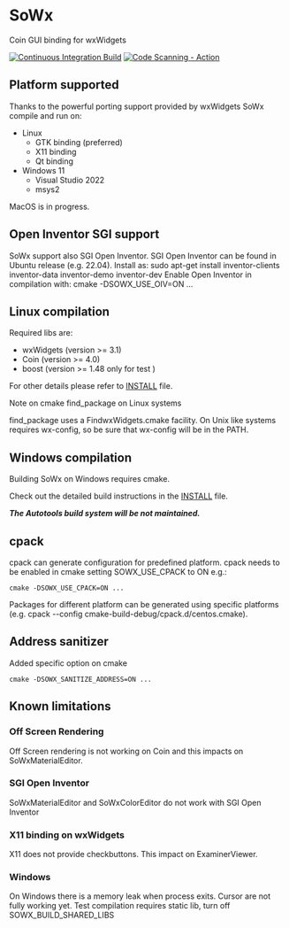 # SoWx
Coin GUI binding for wxWidgets

[![Continuous Integration Build](https://github.com/coin3d/sowx/actions/workflows/continuous-integration-workflow.yml/badge.svg)](https://github.com/coin3d/sowx/actions/workflows/continuous-integration-workflow.yml)
[![Code Scanning - Action](https://github.com/coin3d/sowx/actions/workflows/codeql-analysis.yml/badge.svg)](https://github.com/coin3d/sowx/actions/workflows/codeql-analysis.yml)

## Platform supported

Thanks to the powerful porting support provided by wxWidgets SoWx compile and run on:

- Linux
  - GTK binding (preferred)
  - X11 binding
  - Qt binding
- Windows 11
	- Visual Studio 2022
 	- msys2 

MacOS is in progress.

## Open Inventor SGI support

SoWx support also SGI Open Inventor.
SGI Open Inventor can be found in Ubuntu release (e.g. 22.04).
Install as:
	sudo apt-get install inventor-clients inventor-data inventor-demo inventor-dev
Enable Open Inventor in compilation with:
    cmake -DSOWX_USE_OIV=ON ...

## Linux compilation

Required libs are:

- wxWidgets (version >= 3.1)
- Coin (version >= 4.0)
- boost (version >= 1.48 only for test )

For other details please refer to [INSTALL](./INSTALL) file.


Note on cmake find_package on Linux systems

find_package uses a FindwxWidgets.cmake facility.
On Unix like systems requires wx-config, so be sure that wx-config will be in the PATH.


## Windows compilation

Building SoWx on Windows requires cmake.

Check out the detailed build instructions in the [INSTALL](./INSTALL) file.

***The Autotools build system will be not maintained.***

## cpack 

cpack can generate configuration for predefined platform.
cpack needs to be enabled in cmake setting SOWX_USE_CPACK to ON
e.g.:

    cmake -DSOWX_USE_CPACK=ON ...

Packages for different platform can be generated using specific platforms 
(e.g. cpack --config cmake-build-debug/cpack.d/centos.cmake).


## Address sanitizer
Added specific option on cmake
    
    cmake -DSOWX_SANITIZE_ADDRESS=ON ...

## Known limitations

### Off Screen Rendering

Off Screen rendering is not working on Coin and this impacts on SoWxMaterialEditor.

### SGI Open Inventor

SoWxMaterialEditor and SoWxColorEditor do not work with SGI Open Inventor


### X11 binding on wxWidgets
    
X11 does not provide checkbuttons. This impact on ExaminerViewer.

### Windows 

On Windows there is a memory leak when process exits.
Cursor are not fully working yet.
Test compilation requires static lib, turn off SOWX_BUILD_SHARED_LIBS

